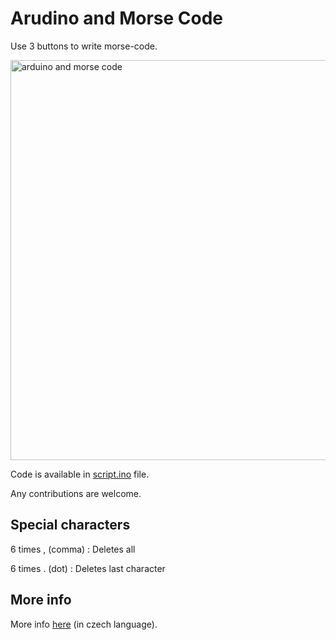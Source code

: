 # Arudino and Morse Code

Use 3 buttons to write morse-code. 

<a href="http://www.youtube.com/watch?feature=player_embedded&v=CJriiDdaXP0" target="_blank"><img src="http://img.youtube.com/vi/CJriiDdaXP0/0.jpg" alt="arduino and morse code" width="640"  /></a>

Code is available in [script.ino](script.ino) file.

Any contributions are welcome.

## Special characters

6 times , (comma)   : Deletes all

6 times . (dot)     : Deletes last character

## More info

More info [here](https://www.itnetwork.cz/hardware-pc/arduino/zapisovatko-morseovky-s-arduinem) (in czech language).

